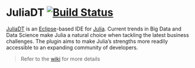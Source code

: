 # JuliaDT [![Build Status](https://travis-ci.org/JuliaComputing/JuliaDT.svg?branch=master)](https://travis-ci.org/JuliaComputing/JuliaDT)

[JuliaDT](http://juliacomputing.com/blog/2016/02/06/Eclipse-JuliaDT.html) is an [Eclipse](http://www.eclipse.org/)-based IDE for [Julia](http://julialang.org/). Current trends in Big Data and Data Science make Julia a natural choice when tackling the latest business challenges. The plugin aims to make Julia’s strengths more readily accessible to an expanding community of developers.

> Refer to the [wiki](https://github.com/JuliaComputing/JuliaDT/wiki) for more details